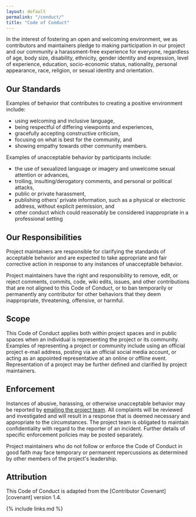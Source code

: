 ```yaml
---
layout: default
permalink: "/conduct/"
title: "Code of Conduct"
---
```


In the interest of fostering an open and welcoming environment, we as
contributors and maintainers pledge to making participation in our
project and our community a harassment-free experience for everyone,
regardless of age, body size, disability, ethnicity, gender identity
and expression, level of experience, education, socio-economic status,
nationality, personal appearance, race, religion, or sexual identity
and orientation.

## Our Standards

Examples of behavior that contributes to creating a positive
environment include:

* using welcoming and inclusive language,
* being respectful of differing viewpoints and experiences,
* gracefully accepting constructive criticism,
* focusing on what is best for the community, and
* showing empathy towards other community members.

Examples of unacceptable behavior by participants include:

* the use of sexualized language or imagery and unwelcome sexual
  attention or advances,
* trolling, insulting/derogatory comments, and personal or political
  attacks,
* public or private harassment,
* publishing others' private information, such as a physical or
  electronic address, without explicit permission, and
* other conduct which could reasonably be considered inappropriate in
  a professional setting

## Our Responsibilities

Project maintainers are responsible for clarifying the standards of
acceptable behavior and are expected to take appropriate and fair
corrective action in response to any instances of unacceptable
behavior.

Project maintainers have the right and responsibility to remove, edit,
or reject comments, commits, code, wiki edits, issues, and other
contributions that are not aligned to this Code of Conduct, or to ban
temporarily or permanently any contributor for other behaviors that
they deem inappropriate, threatening, offensive, or harmful.

## Scope

This Code of Conduct applies both within project spaces and in public
spaces when an individual is representing the project or its
community. Examples of representing a project or community include
using an official project e-mail address, posting via an official
social media account, or acting as an appointed representative at an
online or offline event. Representation of a project may be further
defined and clarified by project maintainers.

## Enforcement

Instances of abusive, harassing, or otherwise unacceptable behavior
may be reported by [emailing the project team]({{site.email}}). All
complaints will be reviewed and investigated and will result in a
response that is deemed necessary and appropriate to the
circumstances. The project team is obligated to maintain
confidentiality with regard to the reporter of an incident.  Further
details of specific enforcement policies may be posted separately.

Project maintainers who do not follow or enforce the Code of Conduct
in good faith may face temporary or permanent repercussions as
determined by other members of the project's leadership.

## Attribution

This Code of Conduct is adapted from
the [Contributor Covenant][covenant] version 1.4.

{% include links.md %}

